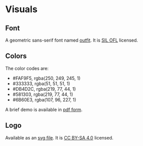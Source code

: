 # Visuals

## Font

A geometric sans-serif font named [outfit][].  It is [SIL OFL][] licensed.

[outfit]: https://outfit.io/outfit-font
[SIL OFL]: https://github.com/Outfitio/Outfit-Fonts/blob/main/OFL.txt

## Colors

The color codes are:

  - \#FAF9F5, rgba(250, 249, 245, 1)
  - \#333333, rgba(51, 51, 51, 1)
  - \#DB4D2C, rgba(219, 77, 44, 1)
  - \#581303, rgba(219, 77, 44, 1)
  - \#6B60E3, rgba(107, 96, 227, 1)

A brief demo is available in [pdf form](/media/colors.pdf).

## Logo

Available as an [svg file](/media/logo.svg).  It is [CC BY-SA 4.0][] licensed.

[CC BY-SA 4.0]: https://creativecommons.org/licenses/by-sa/4.0/
